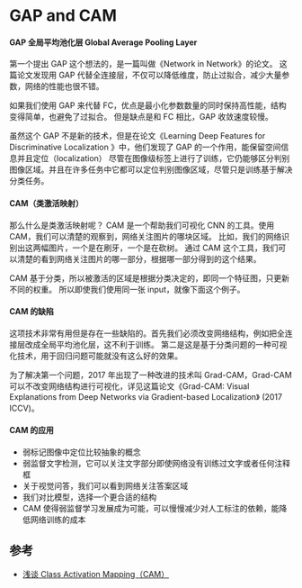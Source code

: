 # GAP and CAM

#### GAP 全局平均池化层 Global Average Pooling Layer

第一个提出 GAP 这个想法的，是一篇叫做《Network in Network》的论文。
这篇论文发现用 GAP 代替全连接层，不仅可以降低维度，防止过拟合，减少大量参数，网络的性能也很不错。

如果我们使用 GAP 来代替 FC，优点是最小化参数数量的同时保持高性能，结构变得简单，也避免了过拟合。
但是缺点是和 FC 相比，GAP 收敛速度较慢。

虽然这个 GAP 不是新的技术，但是在论文《Learning Deep Features for Discriminative Localization 》中，他们发现了 GAP 的一个作用，能保留空间信息并且定位（localization）
尽管在图像级标签上进行了训练，它仍能够区分判别图像区域。并且在许多任务中它都可以定位判别图像区域，尽管只是训练基于解决分类任务。

#### CAM（类激活映射）

那么什么是类激活映射呢？
CAM 是一个帮助我们可视化 CNN 的工具。使用 CAM，我们可以清楚的观察到，网络关注图片的哪块区域。
比如，我们的网络识别出这两幅图片，一个是在刷牙，一个是在砍树。
通过 CAM 这个工具，我们可以清楚的看到网络关注图片的哪一部分，根据哪一部分得到的这个结果。

CAM 基于分类，所以被激活的区域是根据分类决定的，即同一个特征图，只更新不同的权重。
所以即使我们使用同一张 input，就像下面这个例子。

#### CAM 的缺陷

这项技术非常有用但是存在一些缺陷的。首先我们必须改变网络结构，例如把全连接层改成全局平均池化层，这不利于训练。
第二是这是基于分类问题的一种可视化技术，用于回归问题可能就没有这么好的效果。

为了解决第一个问题，2017 年出现了一种改进的技术叫 Grad-CAM，Grad-CAM 可以不改变网络结构进行可视化，详见这篇论文《Grad-CAM: Visual Explanations from Deep Networks via Gradient-based Localization》 (2017 ICCV)。

#### CAM 的应用

- 弱标记图像中定位比较抽象的概念
- 弱监督文字检测，它可以关注文字部分即使网络没有训练过文字或者任何注释框
- 关于视觉问答，我们可以看到网络关注答案区域
- 我们对比模型，选择一个更合适的结构
- CAM 使得弱监督学习发展成为可能，可以慢慢减少对人工标注的依赖，能降低网络训练的成本




## 参考

- [浅谈 Class Activation Mapping（CAM）](https://zhuanlan.zhihu.com/p/51631163)